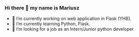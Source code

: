 ### Hi there 👋 my name is Mariusz

- 🔭 I’m currently working on web application in Flask (YHB).
- 🌱 I’m currently learning Python, Flask.
- 🤔 I’m looking for a job as an Intern/Junior python developer

<!--
**marsiekiera/marsiekiera** is a ✨ _special_ ✨ repository because its `README.md` (this file) appears on your GitHub profile.

Here are some ideas to get you started:

- 🔭 I’m currently working on web application in Flask (YHB).
- 🌱 I’m currently learning Python, Flask.
- 👯 I’m looking to collaborate on ...
- 🤔 I’m looking for a job as an Intern/Junior python developer
- 💬 Ask me about ...
- 📫 How to reach me: ...
- 😄 Pronouns: ...
- ⚡ Fun fact: ...
-->
